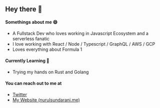 ## Hey there 👋

#### Somethings about me :smile:

- A Fullstack Dev who loves working in Javascript Ecosystem and a serverless fanatic
- I love working with React / Node / Typescript / GraphQL / AWS / GCP
- Loves everything about Formula 1 

#### Currently Learning :book:

- Trying my hands on Rust and Golang


#### You can reach out to me at

- [Twitter](https://twitter.com/NurulSundarani)
- [My Website (nurulsundarani.me)](https://nurulsundarani.me/)



<!--
**nurul3101/nurul3101** is a ✨ _special_ ✨ repository because its `README.md` (this file) appears on your GitHub profile.

Here are some ideas to get you started:

- 🔭 I’m currently working on ...
- 🌱 I’m currently learning ...
- 👯 I’m looking to collaborate on ...
- 🤔 I’m looking for help with ...
- 💬 Ask me about ...
- 📫 How to reach me: ...
- 😄 Pronouns: ...
- ⚡ Fun fact: ...
-->
